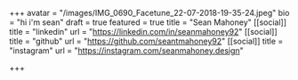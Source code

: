 +++
avatar = "/images/IMG_0690_Facetune_22-07-2018-19-35-24.jpeg"
bio = "hi i'm sean"
draft = true
featured = true
title = "Sean Mahoney"
[[social]]
title = "linkedin"
url = "https://linkedin.com/in/seanmahoney92"
[[social]]
title = "github"
url = "https://github.com/seantmahoney92"
[[social]]
title = "instagram"
url = "https://instagram.com/seanmahoney.design"

+++
